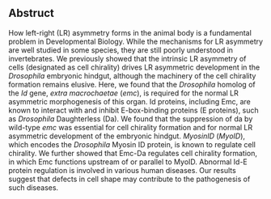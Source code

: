 ## Abstruct

How left-right (LR) asymmetry forms in the animal body is a fundamental problem in Developmental Biology.
While the mechanisms for LR asymmetry are well studied in some species, they are still poorly understood in invertebrates.
We previously showed that the intrinsic LR asymmetry of cells (designated as cell chirality) drives LR asymmetric development in the *Drosophila* embryonic hindgut, although the machinery of the cell chirality formation remains elusive.
Here, we found that the *Drosophila* homolog of the *Id* gene, *extra macrochaetae* (*emc*), is required for the normal LR asymmetric morphogenesis of this organ.
Id proteins, including Emc, are known to interact with and inhibit E-box-binding proteins (E proteins), such as *Drosophila* Daughterless (Da).
We found that the suppression of da by wild-type *emc* was essential for cell chirality formation and for normal LR asymmetric development of the embryonic hindgut.
*MyosinID* (*MyoID*), which encodes the *Drosophila* Myosin ID protein, is known to regulate cell chirality.
We further showed that Emc-Da regulates cell chirality formation, in which Emc functions upstream of or parallel to MyoID.
Abnormal Id-E protein regulation is involved in various human diseases.
Our results suggest that defects in cell shape may contribute to the pathogenesis of such diseases.


